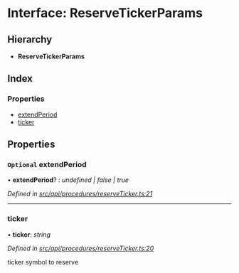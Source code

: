 # Interface: ReserveTickerParams

## Hierarchy

* **ReserveTickerParams**

## Index

### Properties

* [extendPeriod](reservetickerparams.md#optional-extendperiod)
* [ticker](reservetickerparams.md#ticker)

## Properties

### `Optional` extendPeriod

• **extendPeriod**? : *undefined | false | true*

*Defined in [src/api/procedures/reserveTicker.ts:21](https://github.com/PolymathNetwork/polymesh-sdk/blob/2a4e4111/src/api/procedures/reserveTicker.ts#L21)*

___

###  ticker

• **ticker**: *string*

*Defined in [src/api/procedures/reserveTicker.ts:20](https://github.com/PolymathNetwork/polymesh-sdk/blob/2a4e4111/src/api/procedures/reserveTicker.ts#L20)*

ticker symbol to reserve
